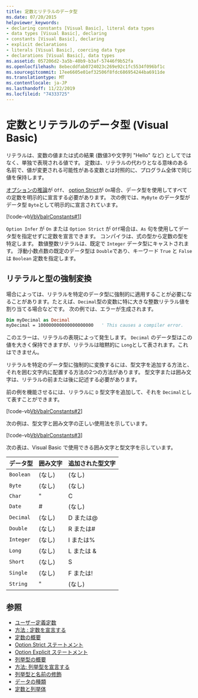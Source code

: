 ```yaml
---
title: 定数とリテラルのデータ型
ms.date: 07/20/2015
helpviewer_keywords:
- declaring constants [Visual Basic], literal data types
- data types [Visual Basic], declaring
- constants [Visual Basic], declaring
- explicit declarations
- literals [Visual Basic], coercing data type
- declarations [Visual Basic], data types
ms.assetid: 057206d2-3a5b-40b9-b3af-57446f9b52fa
ms.openlocfilehash: 8ebecddfab0724023c269e92c1fc5534f096bf1c
ms.sourcegitcommit: 17ee6605e01ef32506f8fdc686954244ba6911de
ms.translationtype: MT
ms.contentlocale: ja-JP
ms.lasthandoff: 11/22/2019
ms.locfileid: "74333725"
---
```

# <a name="constant-and-literal-data-types-visual-basic"></a>定数とリテラルのデータ型 (Visual Basic)
リテラルは、変数の値または式の結果 (数値3や文字列 "Hello" など) としてではなく、単独で表現される値です。 定数は、リテラルの代わりとなる意味のある名前で、値が変更される可能性がある変数とは対照的に、プログラム全体で同じ値を保持します。  
  
 [オプションの推論](../../../../visual-basic/language-reference/statements/option-infer-statement.md)が `Off`、 [option Strict](../../../../visual-basic/language-reference/statements/option-strict-statement.md)が `On`場合、データ型を使用してすべての定数を明示的に宣言する必要があります。 次の例では、`MyByte` のデータ型がデータ型 `Byte`として明示的に宣言されています。  
  
 [!code-vb[VbVbalrConstants#1](~/samples/snippets/visualbasic/VS_Snippets_VBCSharp/VbVbalrConstants/VB/Class1.vb#1)]  
  
 `Option Infer` が `On` または `Option Strict` が `Off`場合は、`As` 句を使用してデータ型を指定せずに定数を宣言できます。 コンパイラは、式の型から定数の型を特定します。 数値整数リテラルは、既定で `Integer` データ型にキャストされます。 浮動小数点数の既定のデータ型は `Double`であり、キーワード `True` と `False` は `Boolean` 定数を指定します。  
  
## <a name="literals-and-type-coercion"></a>リテラルと型の強制変換  
 場合によっては、リテラルを特定のデータ型に強制的に適用することが必要になることがあります。たとえば、`Decimal`型の変数に特に大きな整数リテラル値を割り当てる場合などです。 次の例では、エラーが生成されます。  
  
```vb  
Dim myDecimal as Decimal  
myDecimal = 100000000000000000000   ' This causes a compiler error.  
```  
  
 このエラーは、リテラルの表現によって発生します。 `Decimal` のデータ型はこの値を大きく保持できますが、リテラルは暗黙的に `Long`として表されます。これはできません。  
  
 リテラルを特定のデータ型に強制的に変換するには、型文字を追加する方法と、それを囲む文字内に配置する方法の2つの方法があります。 型文字または囲み文字は、リテラルの前または後に記述する必要があります。  
  
 前の例を機能させるには、リテラルに `D` 型文字を追加して、それを `Decimal`として表すことができます。  
  
 [!code-vb[VbVbalrConstants#2](~/samples/snippets/visualbasic/VS_Snippets_VBCSharp/VbVbalrConstants/VB/Class1.vb#2)]  
  
 次の例は、型文字と囲み文字の正しい使用法を示しています。  
  
 [!code-vb[VbVbalrConstants#3](~/samples/snippets/visualbasic/VS_Snippets_VBCSharp/VbVbalrConstants/VB/Class1.vb#3)]  
  
 次の表は、Visual Basic で使用できる囲み文字と型文字を示しています。  
  
|データ型|囲み文字|追加された型文字|  
|---|---|---|  
|`Boolean`|(なし)|(なし)|  
|`Byte`|(なし)|(なし)|  
|`Char`|"|C|  
|`Date`|#|(なし)|  
|`Decimal`|(なし)|D または@|  
|`Double`|(なし)|R または#|  
|`Integer`|(なし)|I または%|  
|`Long`|(なし)|L または &|  
|`Short`|(なし)|S|  
|`Single`|(なし)|F または!|  
|`String`|"|(なし)|  
  
## <a name="see-also"></a>参照

- [ユーザー定義定数](../../../../visual-basic/programming-guide/language-features/constants-enums/user-defined-constants.md)
- [方法 : 定数を宣言する](../../../../visual-basic/programming-guide/language-features/constants-enums/how-to-declare-a-constant.md)
- [定数の概要](../../../../visual-basic/programming-guide/language-features/constants-enums/constants-overview.md)
- [Option Strict ステートメント](../../../../visual-basic/language-reference/statements/option-strict-statement.md)
- [Option Explicit ステートメント](../../../../visual-basic/language-reference/statements/option-explicit-statement.md)
- [列挙型の概要](../../../../visual-basic/programming-guide/language-features/constants-enums/enumerations-overview.md)
- [方法: 列挙型を宣言する](../../../../visual-basic/programming-guide/language-features/constants-enums/how-to-declare-enumerations.md)
- [列挙型と名前の修飾](../../../../visual-basic/programming-guide/language-features/constants-enums/enumerations-and-name-qualification.md)
- [データの種類](../../../../visual-basic/language-reference/data-types/index.md)
- [定数と列挙体](../../../../visual-basic/language-reference/constants-and-enumerations.md)
